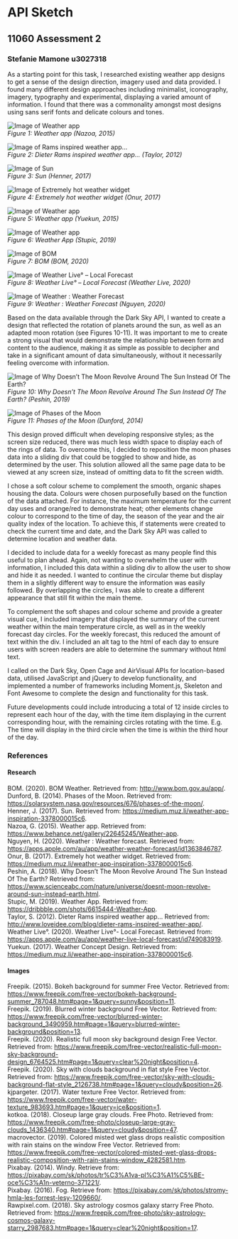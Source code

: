 # API Sketch
## 11060 Assessment 2
### Stefanie Mamone u3027318

As a starting point for this task, I researched existing weather app designs to get a sense of the design direction, imagery used and data provided. I found many different design approaches including minimalist, iconography, imagery, typography and experimental, displaying a varied amount of information. I found that there was a commonality amongst most designs using sans serif fonts and delicate colours and tones.

![Image of Weather app](https://mir-s3-cdn-cf.behance.net/project_modules/disp/3c1cd822645245.5631618fdcc28.gif)  
*_Figure 1: Weather app (Nazoa, 2015)_*

![Image of Rams inspired weather app…](http://www.loveidee.com/blog/wp-content/uploads/2012/07/app.jpg)  
*_Figure 2: Dieter Rams inspired weather app… (Taylor, 2012)_*

![Image of Sun](https://miro.medium.com/max/1400/1*jHk9-_uvF3R5Lfo09sbUWA.gif)  
*_Figure 3: Sun (Henner, 2017)_*

![Image of Extremely hot weather widget](https://miro.medium.com/max/1400/1*HgDpy5xJZkiFxzM6jkf5BA.png)  
*_Figure 4: Extremely hot weather widget (Onur, 2017)_*

![Image of Weather app](https://miro.medium.com/max/1400/1*CKCFdYho7Qsbsms6QvYJpg.png)  
*_Figure 5: Weather app (Yuekun, 2015)_*

![Image of Weather app](https://cdn.dribbble.com/users/150724/screenshots/6615444/preview.png)  
*_Figure 6: Weather App (Stupic, 2019)_*

![Image of BOM](http://www.bom.gov.au/app/assets/img/screenshots/currentConditions_v2.png?v=1)  
*_Figure 7: BOM (BOM, 2020)_*

![Image of Weather Live° – Local Forecast](https://is3-ssl.mzstatic.com/image/thumb/Purple123/v4/5a/0f/35/5a0f358b-cea8-e9b0-d0bc-e062bd156df7/pr_source.jpg/392x696bb.jpg)  
*_Figure 8: Weather Live° – Local Forecast (Weather Live, 2020)_*

![Image of Weather : Weather Forecast](https://is3-ssl.mzstatic.com/image/thumb/Purple123/v4/9a/4b/62/9a4b62af-c013-b3f1-bd40-cd3e48864579/mzl.clyrxlvi.jpg/392x696bb.jpg)  
*_Figure 9: Weather : Weather Forecast (Nguyen, 2020)_*

Based on the data available through the Dark Sky API, I wanted to create a design that reflected the rotation of planets around the sun, as well as an adapted moon rotation (see Figures 10-11). It was important to me to create a strong visual that would demonstrate the relationship between form and content to the audience, making it as simple as possible to decipher and take in a significant amount of data simultaneously, without it necessarily feeling overcome with information.

![Image of Why Doesn’t The Moon Revolve Around The Sun Instead Of The Earth?](https://www.scienceabc.com/wp-content/uploads/2018/08/earth_sun___moon.jpg)  
*_Figure 10: Why Doesn’t The Moon Revolve Around The Sun Instead Of The Earth? (Peshin, 2019)_*

![Image of Phases of the Moon](https://solarsystem.nasa.gov/system/resources/detail_files/676_moon_phases.jpg)  
*_Figure 11: Phases of the Moon (Dunford, 2014)_*

This design proved difficult when developing responsive styles; as the screen size reduced, there was much less width space to display each of the rings of data. To overcome this, I decided to reposition the moon phases data into a sliding div that could be toggled to show and hide, as determined by the user. This solution allowed all the same page data to be viewed at any screen size, instead of omitting data to fit the screen width.

I chose a soft colour scheme to complement the smooth, organic shapes housing the data. Colours were chosen purposefully based on the function of the data attached. For instance, the maximum temperature for the current day uses and orange/red to demonstrate heat; other elements change colour to correspond to the time of day, the season of the year and the air quality index of the location. To achieve this, if statements were created to check the current time and date, and the Dark Sky API was called to determine location and weather data.

I decided to include data for a weekly forecast as many people find this useful to plan ahead. Again, not wanting to overwhelm the user with information, I included this data within a sliding div to allow the user to show and hide it as needed. I wanted to continue the circular theme but display them in a slightly different way to ensure the information was easily followed. By overlapping the circles, I was able to create a different appearance that still fit within the main theme.

To complement the soft shapes and colour scheme and provide a greater visual cue, I included imagery that displayed the summary of the current weather within the main temperature circle, as well as in the weekly forecast day circles. For the weekly forecast, this reduced the amount of text within the div. I included an alt tag to the html of each day to ensure users with screen readers are able to determine the summary without html text.

I called on the Dark Sky, Open Cage and AirVisual APIs for location-based data, utilised JavaScript and jQuery to develop functionality, and implemented a number of frameworks including Moment.js, Skeleton and Font Awesome to complete the design and functionality for this task.

Future developments could include introducing a total of 12 inside circles to represent each hour of the day, with the time item displaying in the current corresponding hour, with the remaining circles rotating with the time. E.g. The time will display in the third circle when the time is within the third hour of the day.

### References
#### Research
BOM. (2020). BOM Weather. Retrieved from: http://www.bom.gov.au/app/.  
Dunford, B. (2014). Phases of the Moon. Retrieved from: https://solarsystem.nasa.gov/resources/676/phases-of-the-moon/.  
Henner, J. (2017). Sun. Retrieved from: https://medium.muz.li/weather-app-inspiration-3378000015c6.  
Nazoa, G. (2015). Weather app. Retrieved from: https://www.behance.net/gallery/22645245/Weather-app.  
Nguyen, H. (2020). Weather : Weather forecast. Retrieved from: https://apps.apple.com/au/app/weather-weather-forecast/id1363846787.  
Onur, B. (2017). Extremely hot weather widget. Retrieved from: https://medium.muz.li/weather-app-inspiration-3378000015c6.  
Peshin, A. (2018). Why Doesn’t The Moon Revolve Around The Sun Instead Of The Earth? Retrieved from: https://www.scienceabc.com/nature/universe/doesnt-moon-revolve-around-sun-instead-earth.html.  
Stupic, M. (2019). Weather App. Retrieved from: https://dribbble.com/shots/6615444-Weather-App.  
Taylor, S. (2012). Dieter Rams inspired weather app… Retrieved from: http://www.loveidee.com/blog/dieter-rams-inspired-weather-app/.  
Weather Live°. (2020). Weather Live°- Local Forecast. Retrieved from: https://apps.apple.com/au/app/weather-live-local-forecast/id749083919.  
Yuekun. (2017). Weather Concept Design. Retrieved from: https://medium.muz.li/weather-app-inspiration-3378000015c6.  

#### Images
Freepik. (2015). Bokeh background for summer Free Vector. Retrieved from: https://www.freepik.com/free-vector/bokeh-background-summer_787048.htm#page=1&query=sunny&position=11.  
Freepik. (2019). Blurred winter background Free Vector. Retrieved from: https://www.freepik.com/free-vector/blurred-winter-background_3490959.htm#page=1&query=blurred-winter-background&position=13.  
Freepik. (2020). Realistic full moon sky background design Free Vector. Retrieved from: https://www.freepik.com/free-vector/realistic-full-moon-sky-background-design_6764525.htm#page=1&query=clear%20night&position=4.  
Freepik. (2020). Sky with clouds background in flat style Free Vector. Retrieved from: https://www.freepik.com/free-vector/sky-with-clouds-background-flat-style_2126738.htm#page=1&query=cloudy&position=26.  
kjpargeter. (2017). Water texture Free Vector. Retrieved from: https://www.freepik.com/free-vector/water-texture_983693.htm#page=1&query=ice&position=1.  
kotkoa. (2018). Closeup large gray clouds. Free Photo. Retrieved from: https://www.freepik.com/free-photo/closeup-large-gray-clouds_1436340.htm#page=1&query=cloudy&position=47.  
macrovector. (2019). Colored misted wet glass drops realistic composition with rain stains on the window Free Vector. Retrieved from: https://www.freepik.com/free-vector/colored-misted-wet-glass-drops-realistic-composition-with-rain-stains-window_4282581.htm.  
Pixabay. (2014). Windy. Retrieve from: https://pixabay.com/sk/photos/tr%C3%A1va-pl%C3%A1%C5%BE-oce%C3%A1n-veterno-371221/.  
Pixabay. (2016). Fog. Retrieve from: https://pixabay.com/sk/photos/stromy-hmla-les-forrest-lesy-1209660/.  
Rawpixel.com. (2018). Sky astrology cosmos galaxy starry Free Photo. Retrieved from: https://www.freepik.com/free-photo/sky-astrology-cosmos-galaxy-starry_2987683.htm#page=1&query=clear%20night&position=17.
